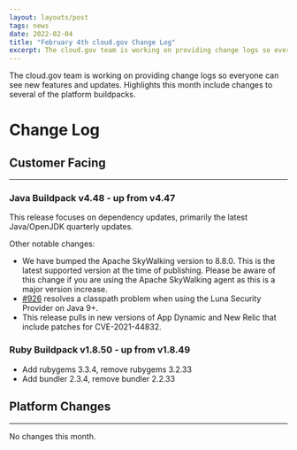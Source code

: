 ```yaml
---
layout: layouts/post
tags: news
date: 2022-02-04
title: "February 4th cloud.gov Change Log"
excerpt: The cloud.gov team is working on providing change logs so everyone can see new features and updates.
---
```


The cloud.gov team is working on providing change logs so everyone can see new features and updates. Highlights this month include changes to several of the platform buildpacks.

# Change Log
## Customer Facing
---

### Java Buildpack v4.48 - up from v4.47

This release focuses on dependency updates, primarily the latest Java/OpenJDK quarterly updates.

Other notable changes:

* We have bumped the Apache SkyWalking version to 8.8.0. This is the latest supported version at the time of publishing. Please be aware of this change if you are using the Apache SkyWalking agent as this is a major version increase.
* [#926](https://github.com/cloudfoundry/java-buildpack/pull/926) resolves a classpath problem when using the Luna Security Provider on Java 9+.
* This release pulls in new versions of App Dynamic and New Relic that include patches for CVE-2021-44832.

### Ruby Buildpack v1.8.50 - up from v1.8.49

* Add rubygems 3.3.4, remove rubygems 3.2.33
* Add bundler 2.3.4, remove bundler 2.2.33

## Platform Changes
---

No changes this month.